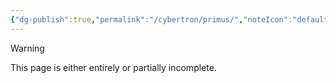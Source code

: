 ```yaml
---
{"dg-publish":true,"permalink":"/cybertron/primus/","noteIcon":"default"}
---
```

  
>[!warning] 
>This page is either entirely or partially incomplete. 

